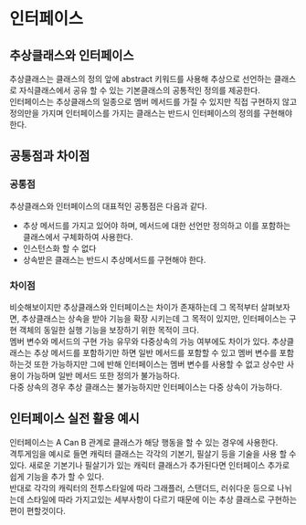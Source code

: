 # 인터페이스

## 추상클래스와 인터페이스

추상클래스는 클래스의 정의 앞에 abstract 키워드를 사용해 추상으로 선언하는 클래스로 자식클래스에서 공유 할 수 있는 기본클래스의 공통적인 정의를 제공한다.  
인터페이스는 추상클래스의 일종으로 멤버 메서드를 가질 수 있지만 직접 구현하지 않고 정의만을 가지며 인터페이스를 가지는 클래스는 반드시 인터페이스의 정의를 구현해야한다.

## 공통점과 차이점 

### 공통점 
추상클래스와 인터페이스의 대표적인 공통점은 다음과 같다.

- 추상 메서드를 가지고 있어야 하며, 메서드에 대한 선언만 정의하고 이를 포함하는 클래스에서 구체화하여 사용한다.
- 인스턴스화 할 수 없다
- 상속받은 클래스는 반드시 추상메서드를 구현해야 한다.
  
### 차이점

비슷해보이지만 추상클래스와 인터페이스는 차이가 존재하는데 그 목적부터 살펴보자면,  추상클래스는 상속을 받아 기능을 확장 시키는데 그 목적이 있지만, 인터페이스는 구현 객체의 동일한 실행 기능을 보장하기 위한 목적이 크다.  
 멤버 변수와 메서드의 구현 가능 유무와 다중상속의 가능 여부에도 차이가 있다. 추상클래스는 추상 메서드를 포함하기만 하면 일반 메서드를 포함할 수 있고 멤버 변수를 포함하는것 또한 가능하지만 그에 반해 인터페이스는 멤버 변수를 사용할 수 없고 상수만 사용이 가능하며 일반 메서드 또한 정의가 불가능하다.  
 다중 상속의 경우 추상 클래스는 불가능하지만 인터페이스는 다중 상속이 가능하다.


## 인터페이스 실전 활용 예시
인터페이스는 A Can B 관계로 클래스가 해당 행동을 할 수 있는 경우에 사용한다.  
 격투게임을 예시로 들면 캐릭터 클래스는 각각의 기본기, 필살기 등을 기술을 사용 할 수 있다. 새로운 기본기나 필살기가 있는 캐릭터 클래스가 추가된다면 인터페이스 추가로 쉽게 기능을 추가 할 수 있다.  
반대로  각각의 캐릭터의 전투스타일에 따라 그래플러, 스탠더드, 러쉬다운 등으로 나뉘는데 스타일에 따라 가지고있는 세부사항이 다르기 때문에 이는 추상 클래스로 구현하는편이 편할것이다.